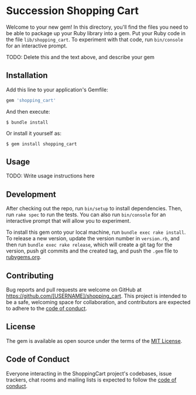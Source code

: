 # Succession Shopping Cart

Welcome to your new gem! In this directory, you'll find the files you need to be able to package up your Ruby library into a gem. Put your Ruby code in the file `lib/shopping_cart`. To experiment with that code, run `bin/console` for an interactive prompt.

TODO: Delete this and the text above, and describe your gem

## Installation

Add this line to your application's Gemfile:

```ruby
gem 'shopping_cart'
```

And then execute:

    $ bundle install

Or install it yourself as:

    $ gem install shopping_cart

## Usage

TODO: Write usage instructions here

## Development

After checking out the repo, run `bin/setup` to install dependencies. Then, run `rake spec` to run the tests. You can also run `bin/console` for an interactive prompt that will allow you to experiment.

To install this gem onto your local machine, run `bundle exec rake install`. To release a new version, update the version number in `version.rb`, and then run `bundle exec rake release`, which will create a git tag for the version, push git commits and the created tag, and push the `.gem` file to [rubygems.org](https://rubygems.org).

## Contributing

Bug reports and pull requests are welcome on GitHub at https://github.com/[USERNAME]/shopping_cart. This project is intended to be a safe, welcoming space for collaboration, and contributors are expected to adhere to the [code of conduct](https://github.com/[USERNAME]/shopping_cart/blob/master/CODE_OF_CONDUCT.md).

## License

The gem is available as open source under the terms of the [MIT License](https://opensource.org/licenses/MIT).

## Code of Conduct

Everyone interacting in the ShoppingCart project's codebases, issue trackers, chat rooms and mailing lists is expected to follow the [code of conduct](https://github.com/[USERNAME]/shopping_cart/blob/master/CODE_OF_CONDUCT.md).

